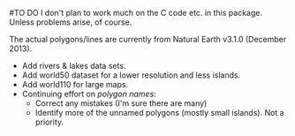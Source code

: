 #TO DO
I don't plan to work much on the C code etc. in this package. Unless problems arise, of course.

The actual polygons/lines are currently from Natural Earth v3.1.0 (December 2013). 

- Add rivers & lakes data sets.
- Add world50 dataset for a lower resolution and less islands.
- Add world110 for large maps.
- Continuing effort on *polygon names*:
  * Correct any mistakes (I'm sure there are many)
  * Identify more of the unnamed polygons (mostly small islands). Not a priority.


